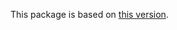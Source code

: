 This package is based on [this version](https://github.com/cosmos/ibc-go/tree/v8.2.0/testing/simapp).
